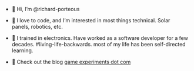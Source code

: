 - 👋 Hi, I’m @richard-porteous
- 💞️ I love to code, and I’m interested in most things technical. Solar panels, robotics, etc. 
- 🌱 I trained in electronics. Have worked as a software developer for a few decades. #living-life-backwards.
      most of my life has been self-directed learning. 
  
- 👀 Check out the blog [game experiments dot com](https://gameexperiments.com)

<!---
richard-porteous/richard-porteous is a ✨ special ✨ repository because its `README.md` (this file) appears on your GitHub profile.
You can click the Preview link to take a look at your changes.
--->

